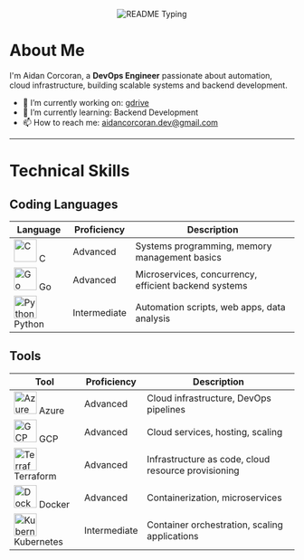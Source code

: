 <p align="center">
  <img src="https://readme-typing-svg.demolab.com/?lines=Hello+user%F0%9F%99%8B%E2%80%8D%E2%99%82%EF%B8%8F;Welcome+to+my+GitHub+profile!;My+name+is+Aidan+Corcoran;&font=Consolas&color=50C878&size=22&center=true&width=800&height=50&duration=2900&pause=1000" alt="README Typing">
</p>

# About Me
I'm Aidan Corcoran, a **DevOps Engineer** passionate about automation, cloud infrastructure, building scalable systems and backend development.

- 🔭 I’m currently working on: [gdrive](https://github.com/aidancorcoran/gdrive)
- 🌱 I’m currently learning: Backend Development
- 📫 How to reach me: aidancorcoran.dev@gmail.com

---

# Technical Skills

## Coding Languages
| Language      | Proficiency   | Description                                            |
|---------------|---------------|--------------------------------------------------------|
| <img src="https://cdn.jsdelivr.net/gh/devicons/devicon/icons/c/c-original.svg" alt="C" width="40"/> C | Advanced | Systems programming, memory management basics         |
| <img src="https://cdn.jsdelivr.net/gh/devicons/devicon/icons/go/go-original.svg" alt="Go" width="40"/> Go | Advanced  | Microservices, concurrency, efficient backend systems |
| <img src="https://cdn.jsdelivr.net/gh/devicons/devicon/icons/python/python-original.svg" alt="Python" width="40"/> Python | Intermediate   | Automation scripts, web apps, data analysis           |

## Tools
| Tool          | Proficiency   | Description                                             |
|---------------|---------------|---------------------------------------------------------|
| <img src="https://cdn.jsdelivr.net/gh/devicons/devicon/icons/azure/azure-original.svg" alt="Azure" width="40"/> Azure | Advanced     | Cloud infrastructure, DevOps pipelines               |
| <img src="https://cdn.jsdelivr.net/gh/devicons/devicon/icons/googlecloud/googlecloud-original.svg" alt="GCP" width="40"/> GCP | Advanced  | Cloud services, hosting, scaling                      |
| <img src="https://cdn.jsdelivr.net/gh/devicons/devicon/icons/terraform/terraform-original.svg" alt="Terraform" width="40"/> Terraform | Advanced    | Infrastructure as code, cloud resource provisioning   |
| <img src="https://cdn.jsdelivr.net/gh/devicons/devicon/icons/docker/docker-original.svg" alt="Docker" width="40"/> Docker | Advanced      | Containerization, microservices                       |
| <img src="https://cdn.jsdelivr.net/gh/devicons/devicon/icons/kubernetes/kubernetes-plain.svg" alt="Kubernetes" width="40"/> Kubernetes | Intermediate | Container orchestration, scaling applications         |
<!---
---

# GitHub Stats
![Aiden's GitHub Stats](https://github-readme-stats.vercel.app/api?username=aidancorcoran&show_icons=true&theme=radical)
